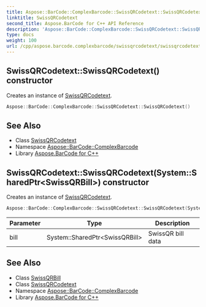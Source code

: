 ```yaml
---
title: Aspose::BarCode::ComplexBarcode::SwissQRCodetext::SwissQRCodetext constructor
linktitle: SwissQRCodetext
second_title: Aspose.BarCode for C++ API Reference
description: 'Aspose::BarCode::ComplexBarcode::SwissQRCodetext::SwissQRCodetext constructor. Creates an instance of SwissQRCodetext in C++.'
type: docs
weight: 100
url: /cpp/aspose.barcode.complexbarcode/swissqrcodetext/swissqrcodetext/
---
```

## SwissQRCodetext::SwissQRCodetext() constructor


Creates an instance of [SwissQRCodetext](../).

```cpp
Aspose::BarCode::ComplexBarcode::SwissQRCodetext::SwissQRCodetext()
```

## See Also

* Class [SwissQRCodetext](../)
* Namespace [Aspose::BarCode::ComplexBarcode](../../)
* Library [Aspose.BarCode for C++](../../../)
## SwissQRCodetext::SwissQRCodetext(System::SharedPtr\<SwissQRBill\>) constructor


Creates an instance of [SwissQRCodetext](../).

```cpp
Aspose::BarCode::ComplexBarcode::SwissQRCodetext::SwissQRCodetext(System::SharedPtr<SwissQRBill> bill)
```


| Parameter | Type | Description |
| --- | --- | --- |
| bill | System::SharedPtr\<SwissQRBill\> | SwissQR bill data |

## See Also

* Class [SwissQRBill](../../swissqrbill/)
* Class [SwissQRCodetext](../)
* Namespace [Aspose::BarCode::ComplexBarcode](../../)
* Library [Aspose.BarCode for C++](../../../)
